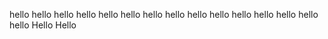 hello
hello
hello
hello
hello
hello
hello
hello
hello
hello
hello
hello
hello
hello
hello
Hello
Hello
